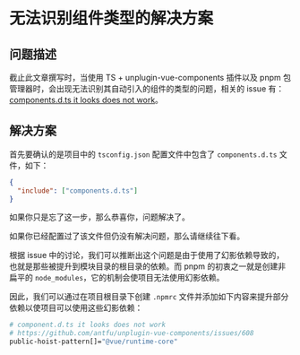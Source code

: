 # 无法识别组件类型的解决方案

## 问题描述

截止此文章撰写时，当使用 TS + unplugin-vue-components 插件以及 pnpm 包管理器时，会出现无法识别其自动引入的组件的类型的问题，相关的 issue 有：[components.d.ts it looks does not work](https://github.com/antfu/unplugin-vue-components/issues/608)。

## 解决方案

首先要确认的是项目中的 `tsconfig.json` 配置文件中包含了 `components.d.ts` 文件，如下：

```json
{
  "include": ["components.d.ts"]
}
```

如果你只是忘了这一步，那么恭喜你，问题解决了。

如果你已经配置过了该文件但仍没有解决问题，那么请继续往下看。

根据 issue 中的讨论，我们可以推断出这个问题是由于使用了幻影依赖导致的，也就是那些被提升到模块目录的根目录的依赖。而 pnpm 的初衷之一就是创建非扁平的 `node_modules`，它的机制会使项目无法使用幻影依赖。

因此，我们可以通过在项目根目录下创建 `.npmrc` 文件并添加如下内容来提升部分依赖以使项目可以使用这些幻影依赖：

```sh
# component.d.ts it looks does not work
# https://github.com/antfu/unplugin-vue-components/issues/608
public-hoist-pattern[]="@vue/runtime-core"
```
